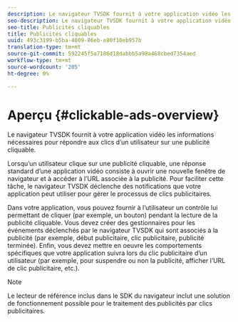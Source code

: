 ```yaml
---
description: Le navigateur TVSDK fournit à votre application vidéo les informations nécessaires pour répondre aux clics d’un utilisateur sur une publicité cliquable.
seo-description: Le navigateur TVSDK fournit à votre application vidéo les informations nécessaires pour répondre aux clics d’un utilisateur sur une publicité cliquable.
seo-title: Publicités cliquables
title: Publicités cliquables
uuid: 493c3199-b5ba-4809-86eb-e80f10eb957b
translation-type: tm+mt
source-git-commit: 592245f5a7186d18dabbb5a98a468cbed7354aed
workflow-type: tm+mt
source-wordcount: '205'
ht-degree: 0%

---
```



# Aperçu {#clickable-ads-overview}

Le navigateur TVSDK fournit à votre application vidéo les informations nécessaires pour répondre aux clics d’un utilisateur sur une publicité cliquable.

Lorsqu’un utilisateur clique sur une publicité cliquable, une réponse standard d’une application vidéo consiste à ouvrir une nouvelle fenêtre de navigateur et à accéder à l’URL associée à la publicité. Pour faciliter cette tâche, le navigateur TVSDK déclenche des notifications que votre application peut utiliser pour gérer le processus de clics publicitaires.

Dans votre application, vous pouvez fournir à l’utilisateur un contrôle lui permettant de cliquer (par exemple, un bouton) pendant la lecture de la publicité cliquable. Vous devez créer des gestionnaires pour les événements déclenchés par le navigateur TVSDK qui sont associés à la publicité (par exemple, début publicitaire, clic publicitaire, publicité terminée). Enfin, vous devez mettre en oeuvre les comportements spécifiques que votre application suivra lors du clic publicitaire d’un utilisateur (par exemple, pour suspendre ou non la publicité, afficher l’URL de clic publicitaire, etc.).

>[!NOTE]
>
>Le lecteur de référence inclus dans le SDK du navigateur inclut une solution de fonctionnement possible pour le traitement des publicités par clics publicitaires.